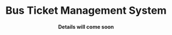 <h1 align = "center">Bus Ticket Management System</h1>
<h4 align = "center">Details will come soon</h4>

